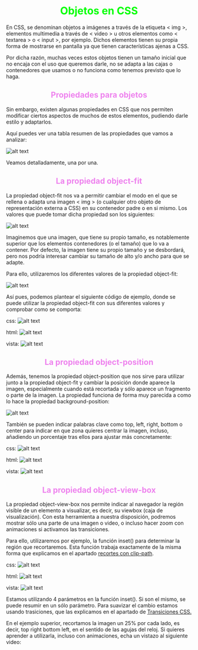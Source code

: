 # <span style="color:lime"><center>Objetos en CSS</center></span>

En CSS, se denominan objetos a imágenes a través de la etiqueta < img >, elementos multimedia a través de < video > u otros elementos como < textarea > o < input >, por ejemplo. Dichos elementos tienen su propia forma de mostrarse en pantalla ya que tienen características ajenas a CSS.

Por dicha razón, muchas veces estos objetos tienen un tamaño inicial que no encaja con el uso que queremos darle, no se adapta a las cajas o contenedores que usamos o no funciona como tenemos previsto que lo haga.

## <span style="color:violet"><center>Propiedades para objetos</center></span>
Sin embargo, existen algunas propiedades en CSS que nos permiten modificar ciertos aspectos de muchos de estos elementos, pudiendo darle estilo y adaptarlos.

Aquí puedes ver una tabla resumen de las propiedades que vamos a analizar:

![alt text](./imagenes-objetos-en-css/image.png)

Veamos detalladamente, una por una.

## <span style="color:violet"><center>La propiedad object-fit</center></span>
La propiedad object-fit nos va a permitir cambiar el modo en el que se rellena o adapta una imagen < img > (o cualquier otro objeto de representación externa a CSS) en su contenedor padre o en si mismo. Los valores que puede tomar dicha propiedad son los siguientes:

![alt text](./imagenes-objetos-en-css/image-1.png)

Imaginemos que una imagen, que tiene su propio tamaño, es notablemente superior que los elementos contenedores (o el tamaño) que lo va a contener. Por defecto, la imagen tiene su propio tamaño y se desbordará, pero nos podría interesar cambiar su tamaño de alto y/o ancho para que se adapte.

Para ello, utilizaremos los diferentes valores de la propiedad object-fit:

![alt text](./imagenes-objetos-en-css/object-fit.png)

Así pues, podemos plantear el siguiente código de ejemplo, donde se puede utilizar la propiedad object-fit con sus diferentes valores y comprobar como se comporta:

css:
![alt text](./imagenes-objetos-en-css/image-2.png)

html:
![alt text](./imagenes-objetos-en-css/image-3.png)

vista:
![alt text](./imagenes-objetos-en-css/image-4.png)

## <span style="color:violet"><center>La propiedad object-position</center></span>
Además, tenemos la propiedad object-position que nos sirve para utilizar junto a la propiedad object-fit y cambiar la posición donde aparece la imagen, especialmente cuando está recortada y sólo aparece un fragmento o parte de la imagen. La propiedad funciona de forma muy parecida a como lo hace la propiedad background-position:

![alt text](./imagenes-objetos-en-css/image-5.png)

También se pueden indicar palabras clave como top, left, right, bottom o center para indicar en que zona quieres centrar la imagen, incluso, añadiendo un porcentaje tras ellos para ajustar más concretamente:

css:
![alt text](./imagenes-objetos-en-css/image-6.png)

html:
![alt text](./imagenes-objetos-en-css/image-7.png)

vista:
![alt text](./imagenes-objetos-en-css/image-8.png)

## <span style="color:violet"><center>La propiedad object-view-box</center></span>
La propiedad object-view-box nos permite indicar al navegador la región visible de un elemento a visualizar, es decir, su viewbox (caja de visualización). Con esta herramienta a nuestra disposición, podremos mostrar sólo una parte de una imagen o video, o incluso hacer zoom con animaciones si activamos las transiciones.

Para ello, utilizaremos por ejemplo, la función inset() para determinar la región que recortaremos. Esta función trabaja exactamente de la misma forma que explicamos en el apartado [recortes con clip-path](https://lenguajecss.com/css/mascaras-y-recortes/clip-path/).

css:
![alt text](./imagenes-objetos-en-css/image-9.png)

html:
![alt text](./imagenes-objetos-en-css/image-10.png)

vista:
![alt text](./imagenes-objetos-en-css/image-11.png)

Estamos utilizando 4 parámetros en la función inset(). Si son el mismo, se puede resumir en un sólo parámetro. Para suavizar el cambio estamos usando trasiciones, que las explicamos en el apartado de [Transiciones CSS.](https://lenguajecss.com/css/animaciones/transiciones/)

En el ejemplo superior, recortamos la imagen un 25% por cada lado, es decir, top right bottom left, en el sentido de las agujas del reloj. Si quieres aprender a utilizarla, incluso con animaciones, echa un vistazo al siguiente video:

